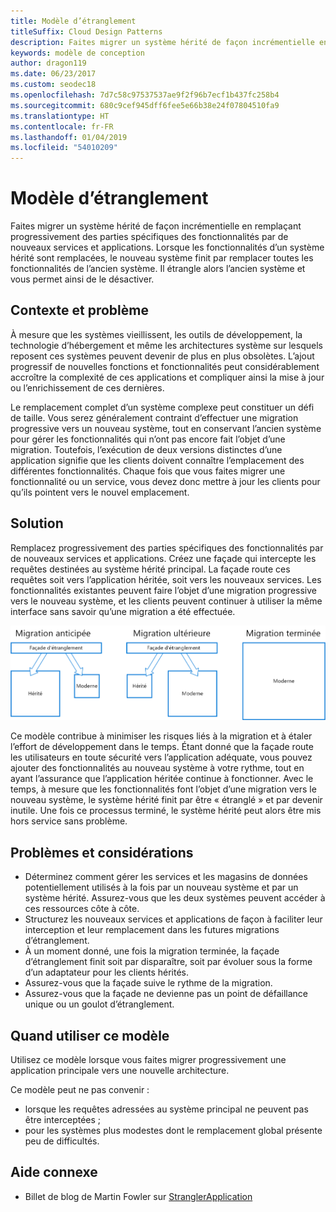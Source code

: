 ```yaml
---
title: Modèle d’étranglement
titleSuffix: Cloud Design Patterns
description: Faites migrer un système hérité de façon incrémentielle en remplaçant progressivement des parties spécifiques des fonctionnalités par de nouveaux services et applications.
keywords: modèle de conception
author: dragon119
ms.date: 06/23/2017
ms.custom: seodec18
ms.openlocfilehash: 7d7c58c97537537ae9f2f96b7ecf1b437fc258b4
ms.sourcegitcommit: 680c9cef945dff6fee5e66b38e24f07804510fa9
ms.translationtype: HT
ms.contentlocale: fr-FR
ms.lasthandoff: 01/04/2019
ms.locfileid: "54010209"
---
```

# <a name="strangler-pattern"></a>Modèle d’étranglement

Faites migrer un système hérité de façon incrémentielle en remplaçant progressivement des parties spécifiques des fonctionnalités par de nouveaux services et applications. Lorsque les fonctionnalités d’un système hérité sont remplacées, le nouveau système finit par remplacer toutes les fonctionnalités de l’ancien système. Il étrangle alors l’ancien système et vous permet ainsi de le désactiver.

## <a name="context-and-problem"></a>Contexte et problème

À mesure que les systèmes vieillissent, les outils de développement, la technologie d’hébergement et même les architectures système sur lesquels reposent ces systèmes peuvent devenir de plus en plus obsolètes. L’ajout progressif de nouvelles fonctions et fonctionnalités peut considérablement accroître la complexité de ces applications et compliquer ainsi la mise à jour ou l’enrichissement de ces dernières.

Le remplacement complet d’un système complexe peut constituer un défi de taille. Vous serez généralement contraint d’effectuer une migration progressive vers un nouveau système, tout en conservant l’ancien système pour gérer les fonctionnalités qui n’ont pas encore fait l’objet d’une migration. Toutefois, l’exécution de deux versions distinctes d’une application signifie que les clients doivent connaître l’emplacement des différentes fonctionnalités. Chaque fois que vous faites migrer une fonctionnalité ou un service, vous devez donc mettre à jour les clients pour qu’ils pointent vers le nouvel emplacement.

## <a name="solution"></a>Solution

Remplacez progressivement des parties spécifiques des fonctionnalités par de nouveaux services et applications. Créez une façade qui intercepte les requêtes destinées au système hérité principal. La façade route ces requêtes soit vers l’application héritée, soit vers les nouveaux services. Les fonctionnalités existantes peuvent faire l’objet d’une migration progressive vers le nouveau système, et les clients peuvent continuer à utiliser la même interface sans savoir qu’une migration a été effectuée.

![Diagramme du modèle d’étranglement](./_images/strangler.png)

Ce modèle contribue à minimiser les risques liés à la migration et à étaler l’effort de développement dans le temps. Étant donné que la façade route les utilisateurs en toute sécurité vers l’application adéquate, vous pouvez ajouter des fonctionnalités au nouveau système à votre rythme, tout en ayant l’assurance que l’application héritée continue à fonctionner. Avec le temps, à mesure que les fonctionnalités font l’objet d’une migration vers le nouveau système, le système hérité finit par être « étranglé » et par devenir inutile. Une fois ce processus terminé, le système hérité peut alors être mis hors service sans problème.

## <a name="issues-and-considerations"></a>Problèmes et considérations

- Déterminez comment gérer les services et les magasins de données potentiellement utilisés à la fois par un nouveau système et par un système hérité. Assurez-vous que les deux systèmes peuvent accéder à ces ressources côte à côte.
- Structurez les nouveaux services et applications de façon à faciliter leur interception et leur remplacement dans les futures migrations d’étranglement.
- À un moment donné, une fois la migration terminée, la façade d’étranglement finit soit par disparaître, soit par évoluer sous la forme d’un adaptateur pour les clients hérités.
- Assurez-vous que la façade suive le rythme de la migration.
- Assurez-vous que la façade ne devienne pas un point de défaillance unique ou un goulot d’étranglement.

## <a name="when-to-use-this-pattern"></a>Quand utiliser ce modèle

Utilisez ce modèle lorsque vous faites migrer progressivement une application principale vers une nouvelle architecture.

Ce modèle peut ne pas convenir :

- lorsque les requêtes adressées au système principal ne peuvent pas être interceptées ;
- pour les systèmes plus modestes dont le remplacement global présente peu de difficultés.

## <a name="related-guidance"></a>Aide connexe

- Billet de blog de Martin Fowler sur [StranglerApplication](https://www.martinfowler.com/bliki/StranglerApplication.html)
